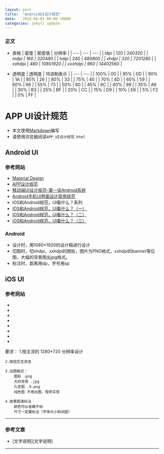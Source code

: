 ```yaml
---
layout: post
title:  "AndroidUI设计规范"
date:   2018-06-01 00:00 +0800
categories: jekyll update
---
```

### 正文

* 表格
| 密度 | 密度值 | 分辨率 |
| --- | --- | --- |
| ldpi | 120 | 240*320 |
| mdpi | 160 | 320*480 |
| hdpi | 240 | 480*800 |
| xhdpi | 320 | 720*1280 |
| xxhdpi | 480 | 1080*1920 |
| xxxhdpi | 960 | 1440*2560 |

* 透明度
| 透明度 | 16进制表示 |
| --- | --- |
| 100% | 00 |
| 95% | 0D |
| 90% | 1A |
| 85% | 26 |
| 80% | 33 |
| 75% | 40 |
| 70% | 4D |
| 65% | 59 |
| 60% | 66 |
| 55% | 73 |
| 50% | 80 |
| 45% | 8C |
| 40% | 99 |
| 35% | A6 |
| 30% | B3 |
| 25% | BF |
| 20% | CC |
| 15% | D9 |
| 10% | E6 |
| 5% | F2 |
| 0% | FF |


# APP UI设计规范
* 本文使用[Markdown](http://wowubuntu.com/markdown/)编写
* 请使用浏览器阅读`APP_UI设计规范.html`

## Android UI

### 参考网站
* [Material Design](http://design.1sters.com/material_design/material-design/introduction.html)
* [APP设计规范](http://www.jianshu.com/p/a2a4c18c1900)
* [移动端UI设计规范-第一谈Android系统](http://www.zcool.com.cn/work/ZMTkxOTM3NzY=.html)
* [Android手机UI界面设计常用规范](http://www.zcool.com.cn/work/ZMTI0MTc3NDg=.html)
* IOS和Android规范，UI看什么？系列
* [IOS和Android规范，UI看什么？（一）](http://old.zcool.com.cn/article/ZNDk2NTQw.html)
* [IOS和Android规范，UI看什么？（二）](http://old.zcool.com.cn/article/ZNDk4NDQ4.html)
* [IOS和Android规范，UI看什么？（三）](http://old.zcool.com.cn/article/ZNDk5Mjcy.html)

### Android
* 设计时，用1080*1920的设计稿进行设计
* 切图时，切xhdpi，xxhdpi的图标，图片为PNG格式，xxhdpi的banner等位图，大幅的背景图出jpg格式。
* 标注时，距离用dp，字号用sp

## iOS UI

### 参考网站
* []()
* []()
* []()
* []()
* []()
* []()
* []()
* []()

要求：
	1.按主流的 1280*720 分辨率设计

	2.按钮交互状态

	3.出图格式：
		图标 .png
		大的背景 .jpg
		九宫图	.9.png
		纯色图	不用出图，程序实现

	4.效果图请标注
		颜色可以省略不标
		尺寸一定要标注（字体大小和间距）
				
---
### 参考文章
* [文字说明][文字说明]
---
[规范]: http://www.zcool.com.cn/work/ZMTI0MTc3NDg=.html
